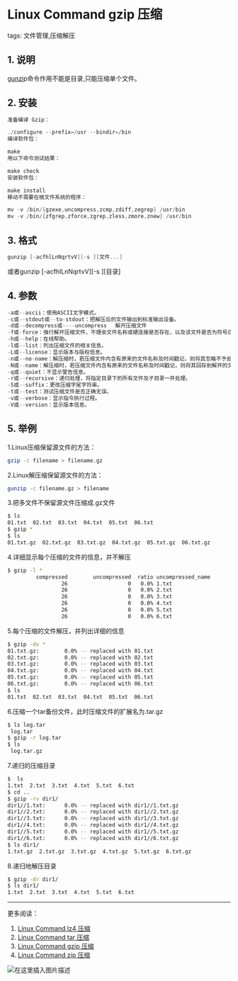 #  Linux Command gzip 压缩
tags: 文件管理,压缩解压

## 1. 说明
[gunzi](https://www.gnu.org/software/gzip/)p命令作用不能是目录,只能压缩单个文件。

## 2. 安装

```c
准备编译 Gzip：

./configure --prefix=/usr --bindir=/bin
编译软件包：

make
用以下命令测试结果：

make check
安装软件包：

make install
移动不需要在根文件系统的程序：

mv -v /bin/{gzexe,uncompress,zcmp,zdiff,zegrep} /usr/bin
mv -v /bin/{zfgrep,zforce,zgrep,zless,zmore,znew} /usr/bin
```


## 3. 格式

```c
gunzip [-acfhlLnNqrtvV][-s ][文件...]
```

或者gunzip [-acfhlLnNqrtvV][-s ][目录]

## 4. 参数

```c
-a或--ascii：使用ASCII文字模式。
-c或--stdout或--to-stdout：把解压后的文件输出到标准输出设备。
-d或--decompress或----uncompress 　解开压缩文件
-f或-force：强行解开压缩文件，不理会文件名称或硬连接是否存在，以及该文件是否为符号连接。
-h或--help：在线帮助。
-l或--list：列出压缩文件的相关信息。
-L或--license：显示版本与版权信息。
-n或--no-name：解压缩时，若压缩文件内含有原来的文件名称及时间戳记，则将其忽略不予处理。
-N或--name：解压缩时，若压缩文件内含有原来的文件名称及时间戳记，则将其回存到解开的文件上。
-q或--quiet：不显示警告信息。
-r或--recursive：递归处理，将指定目录下的所有文件及子目录一并处理。
-S或--suffix：更改压缩字尾字符串。
-t或--test：测试压缩文件是否正确无误。
-v或--verbose：显示指令执行过程。
-V或--version：显示版本信息。
```
## 5. 举例
1.Linux压缩保留源文件的方法：

```bash
gzip -c filename > filename.gz
```

2.Linux解压缩保留源文件的方法：

```bash
gunzip -c filename.gz > filename
```
3.把多文件不保留源文件压缩成.gz文件

```bash
$ ls
01.txt  02.txt  03.txt  04.txt  05.txt  06.txt  
$ gzip *
$ ls
01.txt.gz  02.txt.gz  03.txt.gz  04.txt.gz  05.txt.gz  06.txt.gz 
```
4.详细显示每个压缩的文件的信息，并不解压

```bash
$ gzip -l *
         compressed        uncompressed  ratio uncompressed_name
                 26                   0   0.0% 1.txt
                 26                   0   0.0% 2.txt
                 26                   0   0.0% 3.txt
                 26                   0   0.0% 4.txt
                 26                   0   0.0% 5.txt
                 26                   0   0.0% 6.txt
```

5.每个压缩的文件解压，并列出详细的信息

```bash
$ gzip -dv *
01.txt.gz:        0.0% -- replaced with 01.txt
02.txt.gz:        0.0% -- replaced with 02.txt
03.txt.gz:        0.0% -- replaced with 03.txt
04.txt.gz:        0.0% -- replaced with 04.txt
05.txt.gz:        0.0% -- replaced with 05.txt
06.txt.gz:        0.0% -- replaced with 06.txt
$ ls
01.txt  02.txt  03.txt  04.txt  05.txt  06.txt  
```
6.压缩一个tar备份文件，此时压缩文件的扩展名为.tar.gz

```bash
$ ls log.tar
 log.tar
$ gzip -r log.tar
$ ls
 log.tar.gz
```
7.递归的压缩目录

```bash
$  ls
1.txt  2.txt  3.txt  4.txt  5.txt  6.txt
$ cd ..
$ gzip -rv dir1/
dir1//1.txt:	  0.0% -- replaced with dir1//1.txt.gz
dir1//2.txt:	  0.0% -- replaced with dir1//2.txt.gz
dir1//3.txt:	  0.0% -- replaced with dir1//3.txt.gz
dir1//4.txt:	  0.0% -- replaced with dir1//4.txt.gz
dir1//5.txt:	  0.0% -- replaced with dir1//5.txt.gz
dir1//6.txt:	  0.0% -- replaced with dir1//6.txt.gz
$ ls dir1/
1.txt.gz  2.txt.gz  3.txt.gz  4.txt.gz  5.txt.gz  6.txt.gz
```
8.递归地解压目录

```bash
$ gzip -dr dir1/
$ ls dir1/
1.txt  2.txt  3.txt  4.txt  5.txt  6.txt
```

---

更多阅读：
 1. [Linux Command lz4 压缩](https://blog.csdn.net/xixihahalelehehe/article/details/125201619)
 2. [Linux Command tar 压缩](https://ghostwritten.blog.csdn.net/article/details/106056841)
 3. [Linux Command gzip 压缩](https://blog.csdn.net/xixihahalelehehe/article/details/104724596)
 4. [Linux Command zip 压缩](https://blog.csdn.net/xixihahalelehehe/article/details/125203106)

![在这里插入图片描述](https://img-blog.csdnimg.cn/343e1a4bc36e47acb6a92c6db49aec62.gif#pic_center)


